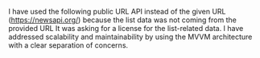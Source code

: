 I have used the following public URL API instead of the given URL (https://newsapi.org/) because the list data was not coming from the provided URL
It was asking for a license for the list-related data. I have addressed scalability and maintainability by using the MVVM architecture with a clear separation of concerns.
